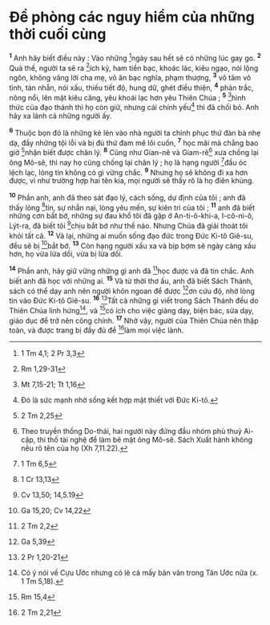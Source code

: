 # Đề phòng các nguy hiểm của những thời cuối cùng
<sup><b>1</b></sup> Anh hãy biết điều này : Vào những [^1*]ngày sau hết sẽ có những lúc gay go. <sup><b>2</b></sup> Quả thế, người ta sẽ ra [^2*]ích kỷ, ham tiền bạc, khoác lác, kiêu ngạo, nói lộng ngôn, không vâng lời cha mẹ, vô ân bạc nghĩa, phạm thượng, <sup><b>3</b></sup> vô tâm vô tình, tàn nhẫn, nói xấu, thiếu tiết độ, hung dữ, ghét điều thiện, <sup><b>4</b></sup> phản trắc, nông nổi, lên mặt kiêu căng, yêu khoái lạc hơn yêu Thiên Chúa ; <sup><b>5</b></sup> [^3*]hình thức của đạo thánh thì họ còn giữ, nhưng cái chính yếu[^1] thì đã chối bỏ. Anh hãy xa lánh cả những người ấy.

<sup><b>6</b></sup> Thuộc bọn đó là những kẻ lẻn vào nhà người ta chinh phục thứ đàn bà nhẹ dạ, đầy những tội lỗi và bị đủ thứ đam mê lôi cuốn, <sup><b>7</b></sup> học mãi mà chẳng bao giờ [^4*]nhận biết được chân lý. <sup><b>8</b></sup> Cũng như Gian-nê và Giam-rê[^2] xưa chống lại ông Mô-sê, thì nay họ cũng chống lại chân lý ; họ là hạng người [^5*]đầu óc lệch lạc, lòng tin không có gì vững chắc. <sup><b>9</b></sup> Nhưng họ sẽ không đi xa hơn được, vì như trường hợp hai tên kia, mọi người sẽ thấy rõ là họ điên khùng.

<sup><b>10</b></sup> Phần anh, anh đã theo sát đạo lý, cách sống, dự định của tôi ; anh đã thấy lòng [^6*]tin, sự nhẫn nại, lòng yêu mến, sự kiên trì của tôi ; <sup><b>11</b></sup> anh đã biết những cơn bắt bớ, những sự đau khổ tôi đã gặp ở An-ti-ô-khi-a, I-cô-ni-ô, Lýt-ra, đã biết tôi [^7*]chịu bắt bớ như thế nào. Nhưng Chúa đã giải thoát tôi khỏi tất cả. <sup><b>12</b></sup> Vả lại, những ai muốn sống đạo đức trong Đức Ki-tô Giê-su, đều sẽ bị [^8*]bắt bớ. <sup><b>13</b></sup> Còn hạng người xấu xa và bịp bợm sẽ ngày càng xấu hơn, họ vừa lừa dối, vừa bị lừa dối.

<sup><b>14</b></sup> Phần anh, hãy giữ vững những gì anh đã [^9*]học được và đã tin chắc. Anh biết anh đã học với những ai. <sup><b>15</b></sup> Và từ thời thơ ấu, anh đã biết Sách Thánh, sách có thể dạy anh nên người khôn ngoan để được [^10*]ơn cứu độ, nhờ lòng tin vào Đức Ki-tô Giê-su. <sup><b>16</b></sup> [^11*]Tất cả những gì viết trong Sách Thánh đều do Thiên Chúa linh hứng[^3], và [^12*]có ích cho việc giảng dạy, biện bác, sửa dạy, giáo dục để trở nên công chính. <sup><b>17</b></sup> Nhờ vậy, người của Thiên Chúa nên thập toàn, và được trang bị đầy đủ để [^13*]làm mọi việc lành.

[^1]: Đó là sức mạnh nhờ sống kết hợp mật thiết với Đức Ki-tô.
[^2]: Theo truyền thống Do-thái, hai người này đứng đầu nhóm phù thuỷ Ai-cập, thi thố tài nghệ để làm bẽ mặt ông Mô-sê. Sách Xuất hành không nêu rõ tên của họ (Xh 7,11.22).
[^3]: Có ý nói về Cựu Ước nhưng có lẽ cả mấy bản văn trong Tân Ước nữa (x. 1 Tm 5,18).
[^1*]: 1 Tm 4,1; 2 Pr 3,3
[^2*]: Rm 1,29-31
[^3*]: Mt 7,15-21; Tt 1,16
[^4*]: 2 Tm 2,25
[^5*]: 1 Tm 6,5
[^6*]: 1 Cr 13,13
[^7*]: Cv 13,50; 14,5.19
[^8*]: Ga 15,20; Cv 14,22
[^9*]: 2 Tm 2,2
[^10*]: Ga 5,39
[^11*]: 2 Pr 1,20-21
[^12*]: Rm 15,4
[^13*]: 2 Tm 2,21
